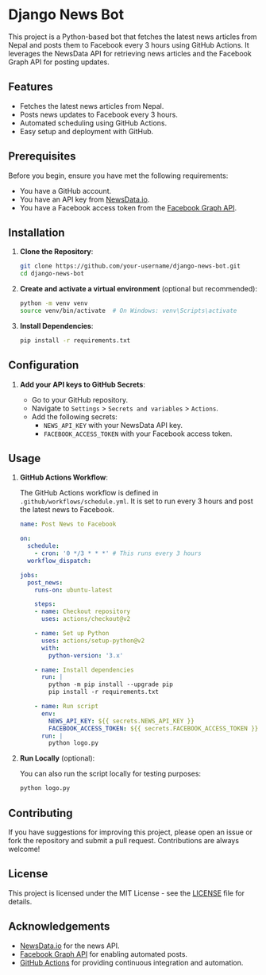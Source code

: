 # Django News Bot

This project is a Python-based bot that fetches the latest news articles from Nepal and posts them to Facebook every 3 hours using GitHub Actions. It leverages the NewsData API for retrieving news articles and the Facebook Graph API for posting updates.

## Features

- Fetches the latest news articles from Nepal.
- Posts news updates to Facebook every 3 hours.
- Automated scheduling using GitHub Actions.
- Easy setup and deployment with GitHub.

## Prerequisites

Before you begin, ensure you have met the following requirements:

- You have a GitHub account.
- You have an API key from [NewsData.io](https://newsdata.io/).
- You have a Facebook access token from the [Facebook Graph API](https://developers.facebook.com/docs/graph-api).

## Installation

1. **Clone the Repository**:

    ```bash
    git clone https://github.com/your-username/django-news-bot.git
    cd django-news-bot
    ```

2. **Create and activate a virtual environment** (optional but recommended):

    ```bash
    python -m venv venv
    source venv/bin/activate  # On Windows: venv\Scripts\activate
    ```

3. **Install Dependencies**:

    ```bash
    pip install -r requirements.txt
    ```

## Configuration

1. **Add your API keys to GitHub Secrets**:

    - Go to your GitHub repository.
    - Navigate to `Settings` > `Secrets and variables` > `Actions`.
    - Add the following secrets:
        - `NEWS_API_KEY` with your NewsData API key.
        - `FACEBOOK_ACCESS_TOKEN` with your Facebook access token.

## Usage

1. **GitHub Actions Workflow**:

    The GitHub Actions workflow is defined in `.github/workflows/schedule.yml`. It is set to run every 3 hours and post the latest news to Facebook.

    ```yaml
    name: Post News to Facebook

    on:
      schedule:
        - cron: '0 */3 * * *' # This runs every 3 hours
      workflow_dispatch:

    jobs:
      post_news:
        runs-on: ubuntu-latest

        steps:
        - name: Checkout repository
          uses: actions/checkout@v2

        - name: Set up Python
          uses: actions/setup-python@v2
          with:
            python-version: '3.x'

        - name: Install dependencies
          run: |
            python -m pip install --upgrade pip
            pip install -r requirements.txt

        - name: Run script
          env:
            NEWS_API_KEY: ${{ secrets.NEWS_API_KEY }}
            FACEBOOK_ACCESS_TOKEN: ${{ secrets.FACEBOOK_ACCESS_TOKEN }}
          run: |
            python logo.py
    ```

2. **Run Locally** (optional):

    You can also run the script locally for testing purposes:

    ```bash
    python logo.py
    ```

## Contributing

If you have suggestions for improving this project, please open an issue or fork the repository and submit a pull request. Contributions are always welcome!

## License

This project is licensed under the MIT License - see the [LICENSE](LICENSE) file for details.

## Acknowledgements

- [NewsData.io](https://newsdata.io/) for the news API.
- [Facebook Graph API](https://developers.facebook.com/docs/graph-api) for enabling automated posts.
- [GitHub Actions](https://github.com/features/actions) for providing continuous integration and automation.


